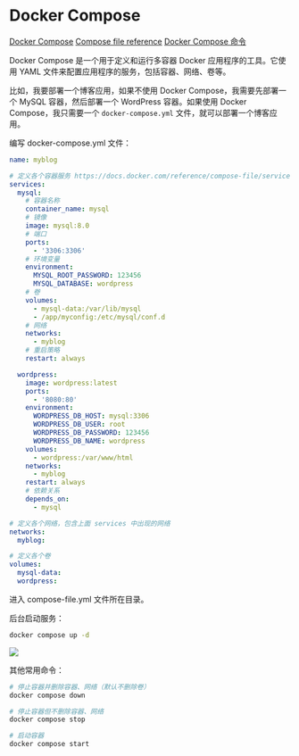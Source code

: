 # Docker Compose

[Docker Compose](https://docs.docker.com/compose/)
[Compose file reference](https://docs.docker.com/reference/compose-file/)
[Docker Compose 命令](https://docs.docker.com/reference/cli/docker/compose/)

Docker Compose 是一个用于定义和运行多容器 Docker 应用程序的工具。它使用 YAML 文件来配置应用程序的服务，包括容器、网络、卷等。

比如，我要部署一个博客应用，如果不使用 Docker Compose，我需要先部署一个 MySQL 容器，然后部署一个 WordPress 容器。如果使用 Docker Compose，我只需要一个 `docker-compose.yml` 文件，就可以部署一个博客应用。

编写 docker-compose.yml 文件：

```yaml
name: myblog

# 定义各个容器服务 https://docs.docker.com/reference/compose-file/services/
services:
  mysql:
    # 容器名称
    container_name: mysql
    # 镜像
    image: mysql:8.0
    # 端口
    ports:
      - '3306:3306'
    # 环境变量
    environment:
      MYSQL_ROOT_PASSWORD: 123456
      MYSQL_DATABASE: wordpress
    # 卷
    volumes:
      - mysql-data:/var/lib/mysql
      - /app/myconfig:/etc/mysql/conf.d
    # 网络
    networks:
      - myblog
    # 重启策略
    restart: always

  wordpress:
    image: wordpress:latest
    ports:
      - '8080:80'
    environment:
      WORDPRESS_DB_HOST: mysql:3306
      WORDPRESS_DB_USER: root
      WORDPRESS_DB_PASSWORD: 123456
      WORDPRESS_DB_NAME: wordpress
    volumes:
      - wordpress:/var/www/html
    networks:
      - myblog
    restart: always
    # 依赖关系
    depends_on:
      - mysql

# 定义各个网络，包含上面 services 中出现的网络
networks:
  myblog:

# 定义各个卷
volumes:
  mysql-data:
  wordpress:
```

进入 compose-file.yml 文件所在目录。

后台启动服务：

```bash
docker compose up -d
```

![](https://image.newarea.site/2025-03-02_01-32-09.png)

其他常用命令：

```bash
# 停止容器并删除容器、网络（默认不删除卷）
docker compose down

# 停止容器但不删除容器、网络
docker compose stop

# 启动容器
docker compose start
```
